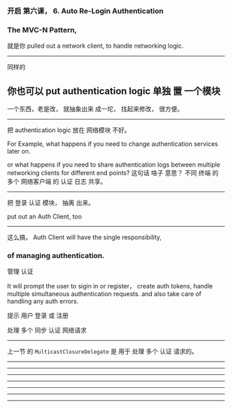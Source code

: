 
### 开启 第六课， 6. Auto Re-Login Authentication


### The MVC-N Pattern,
就是你 pulled out a network client,
to handle networking logic.


<hr>



同样的
## 你也可以 put authentication logic 单独 置 一个模块
一个东西，老是改， 就抽象出来 成一坨， 找起来修改， 很方便。


<hr>

把 authentication logic 放在 网络模块 不好。

For Example, what happens if you need to change authentication services later on.


or what happens if you need to share authentication logs between multiple networking clients for different end points?
这句话 啥子 意思？
不同 终端 的 多个 网络客户端 的 认证 日志 共享。




<hr>


把 登录 认证 模块， 抽离 出来。

put out an Auth Client, too

<hr>

这么搞，
Auth Client will have the single responsibility,
### of managing authentication.
管理 认证


It will prompt the user to sigin in or register，  create auth tokens, handle multiple simultaneous authentication requests.
and also take care of handling any auth errors.

提示 用户 登录 或 注册

处理 多个 同步 认证 网络请求
<hr>

上一节 的 `MulticastClosureDelegate`
是 用于 处理 多个 认证 请求的。

<hr>


<hr>


<hr>




<hr>



<hr>


<hr>


<hr>


